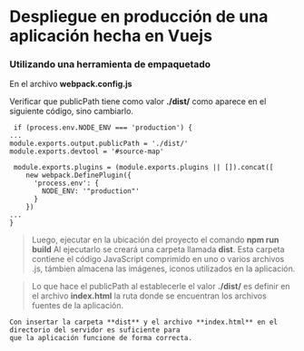 
# Despliegue en producción de una aplicación hecha en Vuejs

### Utilizando una herramienta de empaquetado

En el archivo **webpack.config.js**

Verificar que publicPath tiene como valor **./dist/** como aparece en el siguiente código, sino cambiarlo.
~~~
 if (process.env.NODE_ENV === 'production') {
...
module.exports.output.publicPath = './dist/'
module.exports.devtool = '#source-map'

 module.exports.plugins = (module.exports.plugins || []).concat([
    new webpack.DefinePlugin({
      'process.env': {
        NODE_ENV: '"production"'
      }
    })
...
}
~~~
> Luego, ejecutar en la ubicación del proyecto el comando **npm run build** 
Al ejecutarlo se creará una carpeta llamada **dist**. 
Esta carpeta contiene el código JavaScript comprimido en uno o varios archivos .js, támbien almacena las imágenes, iconos utilizados en 
la aplicación.

> Lo que hace el publicPath al establecerle el valor **./dist/** es definir en el archivo **index.html** la ruta  donde se encuentran los archivos fuentes de la aplicación.

```
Con insertar la carpeta **dist** y el archivo **index.html** en el directorio del servidor es suficiente para 
que la aplicación funcione de forma correcta.
```
